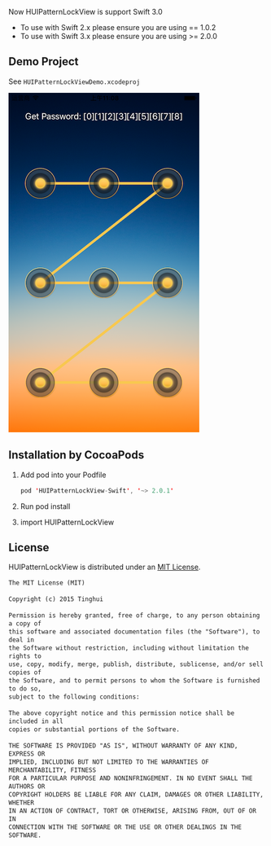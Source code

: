 Now HUIPatternLockView is support Swift 3.0
* To use with Swift 2.x please ensure you are using == 1.0.2
* To use with Swift 3.x please ensure you are using >= 2.0.0

## Demo Project
See `HUIPatternLockViewDemo.xcodeproj`

![](https://github.com/Tinghui/HUIPatternLockView-Swift/blob/master/preview.png?raw=true)

## Installation by CocoaPods
1. Add pod into your Podfile

	```swift
	pod 'HUIPatternLockView-Swift', '~> 2.0.1'
	```

2. Run pod install

3. import HUIPatternLockView


## License
HUIPatternLockView is distributed under an [MIT License](http://opensource.org/licenses/MIT).

```
The MIT License (MIT)

Copyright (c) 2015 Tinghui

Permission is hereby granted, free of charge, to any person obtaining a copy of
this software and associated documentation files (the "Software"), to deal in
the Software without restriction, including without limitation the rights to
use, copy, modify, merge, publish, distribute, sublicense, and/or sell copies of
the Software, and to permit persons to whom the Software is furnished to do so,
subject to the following conditions:

The above copyright notice and this permission notice shall be included in all
copies or substantial portions of the Software.

THE SOFTWARE IS PROVIDED "AS IS", WITHOUT WARRANTY OF ANY KIND, EXPRESS OR
IMPLIED, INCLUDING BUT NOT LIMITED TO THE WARRANTIES OF MERCHANTABILITY, FITNESS
FOR A PARTICULAR PURPOSE AND NONINFRINGEMENT. IN NO EVENT SHALL THE AUTHORS OR
COPYRIGHT HOLDERS BE LIABLE FOR ANY CLAIM, DAMAGES OR OTHER LIABILITY, WHETHER
IN AN ACTION OF CONTRACT, TORT OR OTHERWISE, ARISING FROM, OUT OF OR IN
CONNECTION WITH THE SOFTWARE OR THE USE OR OTHER DEALINGS IN THE SOFTWARE.
```
